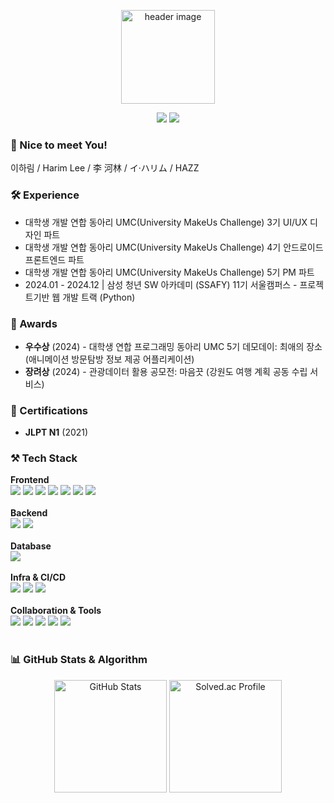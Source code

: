 <p align="center">
  <img src="https://media2.giphy.com/media/v1.Y2lkPTc5MGI3NjExa3ozYWUya2Vpempkb3BycGZzejlvazE5YzIyMGowMHM3YWVtcnh3YSZlcD12MV9pbnRlcm5hbF9naWZfYnlfaWQmY3Q9cw/bEfX0RzC7iZIcNPlVP/giphy.webp" alt="header image" width="150px" height="150px">
</p>

<div align="center">
  <a href="https://haaazz.tistory.com/"><img src="https://img.shields.io/badge/Tech%20Blog-20C997?style=for-the-badge&logo=velog&logoColor=white"></a>
  <a href="https://blog.naver.com/ez703"><img src="https://img.shields.io/badge/Daily%20Blog-03C75A?style=for-the-badge&logo=naver&logoColor=white"></a>
</div>

### 🤗 Nice to meet You!
<p> 이하림 / Harim Lee / 李 河林 / イ·ハリム / HAZZ </p>

### 🛠️ Experience

- 대학생 개발 연합 동아리 UMC(University MakeUs Challenge) 3기 UI/UX 디자인 파트
- 대학생 개발 연합 동아리 UMC(University MakeUs Challenge) 4기 안드로이드 프론트엔드 파트
- 대학생 개발 연합 동아리 UMC(University MakeUs Challenge) 5기 PM 파트
- 2024.01 - 2024.12 | 삼성 청년 SW 아카데미 (SSAFY) 11기 서울캠퍼스 - 프로젝트기반 웹 개발 트랙 (Python)

### 🏅 Awards
- **우수상** (2024) - 대학생 연합 프로그래밍 동아리 UMC 5기 데모데이: 최애의 장소 (애니메이션 방문탐방 정보 제공 어플리케이션)
- **장려상** (2024) - 관광데이터 활용 공모전: 마음끗 (강원도 여행 계획 공동 수립 서비스)

### 📜 Certifications
- **JLPT N1** (2021)

### ⚒️ Tech Stack
<div>
  <b>Frontend</b><br>
    <img src="https://img.shields.io/badge/html5-E34F26?style=for-the-badge&logo=html5&logoColor=white">
    <img src="https://img.shields.io/badge/css3-1572B6?style=for-the-badge&logo=css3&logoColor=white">
    <img src="https://img.shields.io/badge/javascript-F7DF1E?style=for-the-badge&logo=javascript&logoColor=white">
    <img src="https://img.shields.io/badge/vue.js-4FC08D?style=for-the-badge&logo=vue.js&logoColor=white"/>
    <img src="https://img.shields.io/badge/react-61DAFB?style=for-the-badge&logo=react&logoColor=black">
    <img src="https://img.shields.io/badge/TailwindCSS-06B6D4?style=for-the-badge&logo=tailwindcss&logoColor=white">
    <img src="https://img.shields.io/badge/BOOTSTRAP-7952B3?style=for-the-badge&logo=bootstrap&logoColor=white">
</div>
<br>

<div>
  <b>Backend</b><br>
    <img src="https://img.shields.io/badge/python-3776AB?style=for-the-badge&logo=python&logoColor=white">
    <img src="https://img.shields.io/badge/django-092E20?style=for-the-badge&logo=django&logoColor=white">
</div>
<br>

<div>
  <b>Database</b><br>
    <img src="https://img.shields.io/badge/MySQL-4479A1?style=for-the-badge&logo=mysql&logoColor=white">
</div>
<br>

<div>
  <b>Infra & CI/CD</b><br>
    <img src="https://img.shields.io/badge/docker-%230db7ed.svg?style=for-the-badge&logo=docker&logoColor=white"> 
    <img src="https://img.shields.io/badge/nginx-%23009639.svg?style=for-the-badge&logo=nginx&logoColor=white">
    <img src="https://img.shields.io/badge/Jenkins-D24939?style=for-the-badge&logo=Jenkins&logoColor=white"/>
</div>
<br>

<div>
  <b>Collaboration & Tools</b><br>
  <img src="https://img.shields.io/badge/Notion-000000?style=for-the-badge&logo=notion&logoColor=white">
  <img src="https://img.shields.io/badge/GitHub-181717?style=for-the-badge&logo=github&logoColor=white">
  <img src="https://img.shields.io/badge/GitLab-FC6D26?style=for-the-badge&logo=gitlab&logoColor=white">
  <img src="https://img.shields.io/badge/Jira-0052CC?style=for-the-badge&logo=jira&logoColor=white">
  <img src="https://img.shields.io/badge/figma-FF4785?style=for-the-badge&logo=figma&logoColor=white">
</div>
<br>

<h3 align="left">📊 GitHub Stats & Algorithm</h3>
<div align="center">
  <img height="180em" src="https://github-readme-stats.vercel.app/api?username=haaazz&show_icons=true&theme=radical" alt="GitHub Stats" />
  <img height="180em" src="http://mazassumnida.wtf/api/v2/generate_badge?boj=ezreal" alt="Solved.ac Profile" />
</div>

<!--
<h1 align="center"><strong style="color: #00FF00; text-shadow: 0 0 5px #00FF00, 0 0 10px #00FF00;">사용자👩‍💼와 함께하는 개발자💻입니다.</strong></h1>
<h3 align="center">🖥️ Backend Developer | 🚀 Problem Solver | 💡 Technology Enthusiast</h3>
<p align="center">쓸모없는 경험은 없다. (There is no useless experience.)</p>

------------------------------------------------------------------------------------------------------------------------

### 🤗 Nice to meet You!
<p> 이하림 / Harim Lee / 李 河林 / イ·ハリム / HAZZ </p>
<br>

### 👩‍💻 Projects

🌟 [호롱(Hrong)] - 외국인 유학생을 위한 한국 생활 길잡이 서비스
🌟 [따다(DDADA)] - 배드민턴장 예약 및 선수 경기 분석 서비스
🌟 [까꿍(KKAKKUNG)] - 화상 플립북 생성 서비스
🌟 [마음끗] - 그룹 기반 강원도 여행지 추천 서비스
🌟 [무드무비(Mood Movie)] - 사용자의 기분에 따른 영화 추천 서비스
------------------------------------------------------------------------------------------------------------------------

### IT'S ME, HAAAAAAAAAAAAAAAAAZREAL !
#### *True explorers follow the compass in their heart*

<img src="https://github.com/haaazz/haaazz/assets/90473086/3c2a89b8-cd25-4f47-9c14-e062a96e270f" width="300px">
<p> ✨ </p>
<p> 이하림 / Harim Lee / 李 河林 / イ·ハリム / HAZZ </p>
<p> 좋아하는 것을 마음껏, 더 편하게, 더 쉽게 좋아하기 위해 개발길에 뛰어들었습니다 </p>

<br>
<p> 🌱 </p>
<p> 1998. 07. 03 </p>
<p> 1998. 07. 03 </p>
<p> 덕성여자대학교 일어일문학과 졸업 (2024. 02) </p>
<p> 삼성청년소프트웨어아카데미(SSAFY) 11기 웹 트랙 파이썬 (2024.01 ~) </p>


-------------------------------------------------------------------------------------------------------------------

**haaazz/haaazz** is a ✨ _special_ ✨ repository because its `README.md` (this file) appears on your GitHub profile.

Here are some ideas to get you started:

- 🔭 I’m currently working on ...
- 🌱 I’m currently learning ...
- 👯 I’m looking to collaborate on ...
- 🤔 I’m looking for help with ...
- 💬 Ask me about ...
- 📫 How to reach me: ...
- 😄 Pronouns: ...
- ⚡ Fun fact: ...

<p> UI/UX에 관심이 있습니다 </p>
<p> 새로운 것을 받아들이고 사용해보는 것에 거부감이 없습니다 </p>

-->


